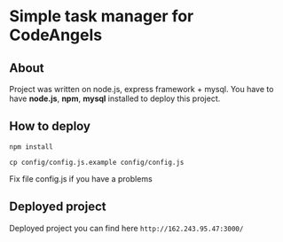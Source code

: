 # Simple task manager for CodeAngels

## About
Project was written on node.js, express framework + mysql.
You have to have **node.js**, **npm**, **mysql** installed to deploy this project.

## How to deploy
`npm install`

`cp config/config.js.example config/config.js`

Fix file config.js if you have a problems

## Deployed project
Deployed project you can find here
`http://162.243.95.47:3000/`
